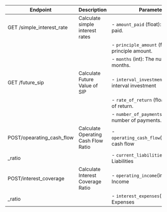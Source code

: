| Endpoint                  | Description                            | Parameters                                              |
|---------------------------|----------------------------------------|---------------------------------------------------------|
| GET /simple_interest_rate | Calculate simple interest rates        | - `amount_paid` (float): The amount paid.               |
|                           |                                        | - `principle_amount` (float): The principle amount.     |
|                           |                                        | - `months` (int): The number of months.                 |
| GET /future_sip           | Calculate Future Value of SIP          | - `interval_investment` (float): The interval investment|
|                           |                                        | - `rate_of_return` (float): The rate of return.         |
|                           |                                        | - `number_of_payments` (int): The number of payments.   |
|POST/opearating_cash_flow  |Calculate Operating Cash Flow Ratio     | - `operating_cash_flow`(int):Operating cash flow               |
|_ratio                     |                                        | - `current_liabilities`(int):Current Liabilities               |
|POST/interest_coverage     |Calculate Interest Coverage Ratio       | - `operating_income`(int):Operating Income                     | 
|_ratio                     |                                        | - `interest_expenses`(int):Interest Expenses                   |
